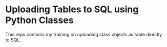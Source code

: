 # Uploading Tables to SQL using Python Classes

This repo contains my training on uploading class objects as table directly to SQL. 